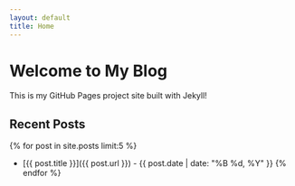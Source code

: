 ```yaml
---
layout: default
title: Home
---
```


# Welcome to My Blog

This is my GitHub Pages project site built with Jekyll!

## Recent Posts

{% for post in site.posts limit:5 %}
- [{{ post.title }}]({{ post.url }}) - {{ post.date | date: "%B %d, %Y" }}
{% endfor %}